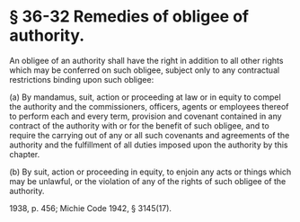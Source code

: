 # § 36-32 Remedies of obligee of authority.

<p>An obligee of an authority shall have the right in addition to all other rights which may be conferred on such obligee, subject only to any contractual restrictions binding upon such obligee:</p><p>(a) By mandamus, suit, action or proceeding at law or in equity to compel the authority and the commissioners, officers, agents or employees thereof to perform each and every term, provision and covenant contained in any contract of the authority with or for the benefit of such obligee, and to require the carrying out of any or all such covenants and agreements of the authority and the fulfillment of all duties imposed upon the authority by this chapter.</p><p>(b) By suit, action or proceeding in equity, to enjoin any acts or things which may be unlawful, or the violation of any of the rights of such obligee of the authority.</p><p>1938, p. 456; Michie Code 1942, § 3145(17).</p>